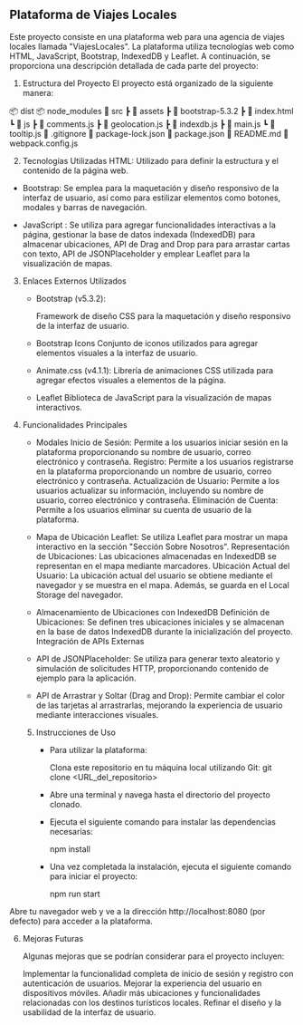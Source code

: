 ## Plataforma de Viajes Locales
   Este proyecto consiste en una plataforma web para una agencia de viajes locales llamada "ViajesLocales". La plataforma utiliza tecnologías web como HTML, JavaScript, Bootstrap, IndexedDB y Leaflet. A continuación, se proporciona una descripción detallada de cada parte del proyecto:

  1. Estructura del Proyecto
El proyecto está organizado de la siguiente manera:


📦 dist
📦 node_modules
📂 src
 ┣ 📂 assets
 ┣ 📂 bootstrap-5.3.2
 ┣ 📜 index.html
 ┗ 📂 js
   ┣ 📜 comments.js
   ┣ 📜 geolocation.js
   ┣ 📜 indexdb.js
   ┣ 📜 main.js
   ┗ 📜 tooltip.js
📜 .gitignore
📜 package-lock.json
📜 package.json
📜 README.md
📜 webpack.config.js


2. Tecnologías Utilizadas
HTML: Utilizado para definir la estructura y el contenido de la página web.

 - Bootstrap: Se emplea para la maquetación y diseño responsivo de la interfaz de usuario, así como para estilizar elementos como botones, modales y barras de navegación.

 - JavaScript : Se utiliza para agregar funcionalidades interactivas a la página, gestionar la base de datos indexada (IndexedDB) para almacenar ubicaciones, API de Drag and Drop para para arrastar cartas con texto, API de JSONPlaceholder  y emplear Leaflet para la visualización de mapas.

3. Enlaces Externos Utilizados
      - Bootstrap (v5.3.2):

         Framework de diseño CSS para la maquetación y diseño responsivo de la interfaz de usuario.


      - Bootstrap Icons 
          Conjunto de iconos utilizados para agregar elementos visuales a la interfaz de usuario.
           

      - Animate.css (v4.1.1):
         Librería de animaciones CSS utilizada para agregar efectos visuales a elementos de la página.

      - Leaflet
         Biblioteca de JavaScript para la visualización de mapas interactivos.

4. Funcionalidades Principales

   - Modales
      Inicio de Sesión: Permite a los usuarios iniciar sesión en la plataforma proporcionando su nombre de usuario, correo electrónico y contraseña.
      Registro: Permite a los usuarios registrarse en la plataforma proporcionando un nombre de usuario, correo electrónico y contraseña.
      Actualización de Usuario: Permite a los usuarios actualizar su información, incluyendo su nombre de usuario, correo electrónico y contraseña.
      Eliminación de Cuenta: Permite a los usuarios eliminar su cuenta de usuario de la plataforma.

   - Mapa de Ubicación
      Leaflet: Se utiliza Leaflet para mostrar un mapa interactivo en la sección "Sección Sobre Nosotros".
      Representación de Ubicaciones: Las ubicaciones almacenadas en IndexedDB se representan en el mapa mediante marcadores.
      Ubicación Actual del Usuario: La ubicación actual del usuario se obtiene mediante el navegador y se muestra en el mapa. Además, se guarda en el Local Storage del navegador.

   - Almacenamiento de Ubicaciones con IndexedDB
      Definición de Ubicaciones: Se definen tres ubicaciones iniciales y se almacenan en la base de datos IndexedDB durante la inicialización del proyecto.
      Integración de APIs Externas

   - API de JSONPlaceholder: 
      Se utiliza para generar texto aleatorio y simulación de solicitudes HTTP, proporcionando contenido de ejemplo para la aplicación.

   - API de Arrastrar y Soltar (Drag and Drop):
       Permite cambiar el color de las tarjetas al arrastrarlas, mejorando la experiencia de usuario mediante interacciones visuales.


   5. Instrucciones de Uso

      - Para utilizar la plataforma:

         Clona este repositorio en tu máquina local utilizando Git: 
         git clone <URL_del_repositorio>

      - Abre una terminal y navega hasta el directorio del proyecto clonado.

      - Ejecuta el siguiente comando para instalar las dependencias necesarias:

         npm install

      - Una vez completada la instalación, ejecuta el siguiente comando para iniciar el proyecto:

         npm run start

Abre tu navegador web y ve a la dirección http://localhost:8080 (por defecto) para acceder a la plataforma.

   6. Mejoras Futuras
      
      Algunas mejoras que se podrían considerar para el proyecto incluyen:

         Implementar la funcionalidad completa de inicio de sesión y registro con autenticación de usuarios.
         Mejorar la experiencia del usuario en dispositivos móviles.
         Añadir más ubicaciones y funcionalidades relacionadas con los destinos turísticos locales.
         Refinar el diseño y la usabilidad de la interfaz de usuario.





